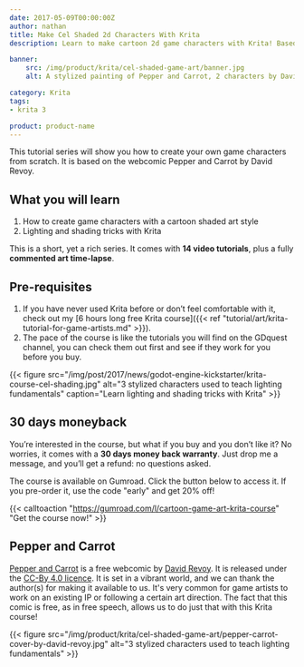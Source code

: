 ```yaml
---
date: 2017-05-09T00:00:00Z
author: nathan
title: Make Cel Shaded 2d Characters With Krita
description: Learn to make cartoon 2d game characters with Krita! Based on the webcomic Pepper and Carrot by David Revoy

banner:
    src: /img/product/krita/cel-shaded-game-art/banner.jpg
    alt: A stylized painting of Pepper and Carrot, 2 characters by David Revoy, over a blue background

category: Krita
tags:
- krita 3

product: product-name
---
```


This tutorial series will show you how to create your own game characters from scratch. It is based on the webcomic Pepper and Carrot by David Revoy.

## What you will learn

1. How to create game characters with a cartoon shaded art style
1. Lighting and shading tricks with Krita

This is a short, yet a rich series. It comes with **14 video tutorials**, plus a fully **commented art time-lapse**.


## Pre-requisites

1. If you have never used Krita before or don’t feel comfortable with it, check out my [6 hours long free Krita course]({{< ref "tutorial/art/krita-tutorial-for-game-artists.md" >}}).
1. The pace of the course is like the tutorials you will find on the GDquest channel, you can check them out first and see if they work for you before you buy.

{{< figure src="/img/post/2017/news/godot-engine-kickstarter/krita-course-cel-shading.jpg" alt="3 stylized characters used to teach lighting fundamentals" caption="Learn lighting and shading tricks with Krita" >}}

## 30 days moneyback

You’re interested in the course, but what if you buy and you don’t like it? No worries, it comes with a **30 days money back warranty**. Just drop me a message, and you’ll get a refund: no questions asked.

The course is available on Gumroad. Click the button below to access it. If you pre-order it, use the code "early" and get 20% off!

{{< calltoaction "https://gumroad.com/l/cartoon-game-art-krita-course" "Get the course now!" >}}

## Pepper and Carrot

[Pepper and Carrot](https://www.peppercarrot.com/) is a free webcomic by [David Revoy](http://davidrevoy.com/). It is released under the [CC-By 4.0 licence](https://creativecommons.org/licenses/by/4.0/). It is set in a vibrant world, and we can thank the author(s) for making it available to us. It's very common for game artists to work on an existing IP or following a certain art direction. The fact that this comic is free, as in free speech, allows us to do just that with this Krita course!

{{< figure src="/img/product/krita/cel-shaded-game-art/pepper-carrot-cover-by-david-revoy.jpg" alt="3 stylized characters used to teach lighting fundamentals" >}}